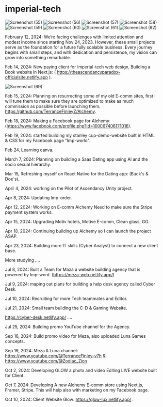 # imperial-tech

![Screenshot (55)](https://github.com/TerranceFinleyZ/imperial-tech/assets/112042894/d45924db-ebba-429b-a4d3-3edd84f3d64a)
![Screenshot (56)](https://github.com/TerranceFinleyZ/imperial-tech/assets/112042894/bc9507d2-37bb-442e-8fa3-2d204272e1f7)
![Screenshot (57)](https://github.com/TerranceFinleyZ/imperial-tech/assets/112042894/8a20fd6d-02e0-4547-b6fb-f4cc0ecea67d)
![Screenshot (58)](https://github.com/TerranceFinleyZ/imperial-tech/assets/112042894/d1af168f-0bb9-4473-b0d7-8df01e8a0861)
![Screenshot (59)](https://github.com/TerranceFinleyZ/imperial-tech/assets/112042894/32da62c6-b00a-4a99-833b-610431253df8)
![Screenshot (60)](https://github.com/TerranceFinleyZ/imperial-tech/assets/112042894/9da8620d-5d57-4200-a224-0b0e87e8df2b)
![Screenshot (61)](https://github.com/TerranceFinleyZ/imperial-tech/assets/112042894/af873115-254e-4237-b204-27a600865223)
![Screenshot (62)](https://github.com/TerranceFinleyZ/imperial-tech/assets/112042894/33825179-624b-4ef4-bc06-5f33f6cc8d9a)


February 12, 2024: We’re facing challenges with limited attention and modest income since starting Nov 24, 2023. However, these small projects serve as the foundation for a future fully scalable business. Every journey begins with small steps, and with dedication and persistence, my vision can grow into something remarkable.

Feb 14, 2024: New paying client for Imperial-tech web design, Building a Book website in Next.js: ( https://theascendancyparadox-officialsite.netlify.app ).

![Screenshot (69)](https://github.com/TerranceFinleyZ/imperial-tech/assets/112042894/ea5365b3-38e7-4c29-b0cf-eac83d761379)

Feb 15, 2024: Planning on resurrecting some of my old E-comm sites, first I will tune them to make sure they are optimized to make as much commission as possible before launching them. https://github.com/TerranceFinleyZ/Alchemy.

Feb 18, 2024: Making a Facebook page for Alchemy: (https://www.facebook.com/profile.php?id=100067406171016). 

Feb 19, 2024: started building my stanley cup-demo-website built in HTML & CSS for my Facebook page "Imp-world".

Feb 24, Learning canva. 

March 7, 2024: Planning on building a Saas Dating app using AI and the socio sexual hierarchy.

Mar 15, Refreshing myself on React Native for the Dating app: (Buck's & Doe's).

April 4, 2024: working on the Pilot of Ascendancy Unity project.

Apr 8, 2024: Updating Imp-order.

Apr 12, 2024: Working on E-comm Alchemy Need to make sure the Stripe payment system works.

Apr 15, 2024: Upgrading Motiv hotels, Motive E-comm, Clean glass, GG.

Apr 18, 2024: Continuing building up Alchemy so I can launch the project ASAP.

Apr 23, 2024: Building more IT skills (Cyber Analyst) to connect a new client base.

More studying ....

Jul 8, 2024: Built a Team for Maza a website building agency that is powered by Imp-word. (https://meza-web.netlify.app/) 

Jul 9, 2024: maping out plans for building a help desk agency called Cyber Desk.

Jul 10, 2024: Recruiting for more Tech teammates and Editor.

Jul 21, 2024: Small team building the C-D & Gaming Website.

https://cyber-desk.netlify.app/ ....

Jul 25, 2024: Building promo YouTube channel for the Agency.

Sep 16, 2024: Build promo video for Meza, also uploaded Luna Games concepts. 

Sep 19, 2024: Meza & Luna channel: https://www.youtube.com/@TerranceFinley-v7h & https://www.youtube.com/@Zodiac_Zion

Oct 2, 2024: Developing GLOW a photo and video Editing LIVE website built for Client. 

Oct 7, 2024: Developing A new Alchemy E-comm store using Next.js, Framer, Stripe. This will help also with marketing on my Facebook page.

Oct 10, 2024: Client Website Glow: https://glow-lux.netlify.app/ .
